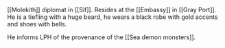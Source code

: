 [[Molekith]] diplomat in [[Sif]]. Resides at the [[Embassy]] in [[Gray Port]].
He is a tiefling with a huge beard, he wears a black robe with gold accents and shoes with bells.

He informs LPH of the provenance of the [[Sea demon monsters]].
